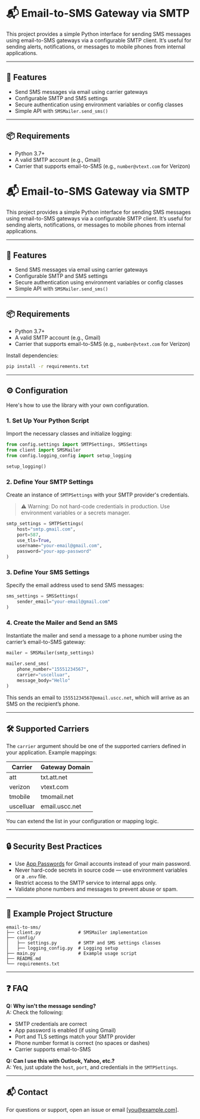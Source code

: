 # 📬 Email-to-SMS Gateway via SMTP

This project provides a simple Python interface for sending SMS messages using email-to-SMS gateways via a configurable SMTP client. It’s useful for sending alerts, notifications, or messages to mobile phones from internal applications.

---

## 🧰 Features

- Send SMS messages via email using carrier gateways
- Configurable SMTP and SMS settings
- Secure authentication using environment variables or config classes
- Simple API with `SMSMailer.send_sms()`

---

## 📦 Requirements

- Python 3.7+
- A valid SMTP account (e.g., Gmail)
- Carrier that supports email-to-SMS (e.g., `number@vtext.com` for Verizon)

# 📬 Email-to-SMS Gateway via SMTP

This project provides a simple Python interface for sending SMS messages using email-to-SMS gateways via a configurable SMTP client. It’s useful for sending alerts, notifications, or messages to mobile phones from internal applications.

---

## 🧰 Features

- Send SMS messages via email using carrier gateways  
- Configurable SMTP and SMS settings  
- Secure authentication using environment variables or config classes  
- Simple API with `SMSMailer.send_sms()`

---

## 📦 Requirements

- Python 3.7+
- A valid SMTP account (e.g., Gmail)
- Carrier that supports email-to-SMS (e.g., `number@vtext.com` for Verizon)

Install dependencies:

```bash
pip install -r requirements.txt
```

---

## ⚙️ Configuration

Here's how to use the library with your own configuration.

### 1. Set Up Your Python Script

Import the necessary classes and initialize logging:

```python
from config.settings import SMTPSettings, SMSSettings
from client import SMSMailer
from config.logging_config import setup_logging

setup_logging()
```

### 2. Define Your SMTP Settings

Create an instance of `SMTPSettings` with your SMTP provider's credentials.

> ⚠️ Warning: Do not hard-code credentials in production. Use environment variables or a secrets manager.

```python
smtp_settings = SMTPSettings(
    host="smtp.gmail.com",
    port=587,
    use_tls=True,
    username="your-email@gmail.com",
    password="your-app-password"
)
```

### 3. Define Your SMS Settings

Specify the email address used to send SMS messages:

```python
sms_settings = SMSSettings(
    sender_email="your-email@gmail.com"
)
```

### 4. Create the Mailer and Send an SMS

Instantiate the mailer and send a message to a phone number using the carrier’s email-to-SMS gateway:

```python
mailer = SMSMailer(smtp_settings)

mailer.send_sms(
    phone_number="15551234567",
    carrier="uscelluar",
    message_body="Hello"
)
```

This sends an email to `15551234567@email.uscc.net`, which will arrive as an SMS on the recipient’s phone.

---

## 🛠️ Supported Carriers

The `carrier` argument should be one of the supported carriers defined in your application. Example mappings:

| Carrier    | Gateway Domain     |
|------------|--------------------|
| att        | txt.att.net        |
| verizon    | vtext.com          |
| tmobile    | tmomail.net        |
| uscelluar  | email.uscc.net     |

You can extend the list in your configuration or mapping logic.

---

## 🔒 Security Best Practices

- Use [App Passwords](https://support.google.com/accounts/answer/185833?hl=en) for Gmail accounts instead of your main password.  
- Never hard-code secrets in source code — use environment variables or a `.env` file.  
- Restrict access to the SMTP service to internal apps only.  
- Validate phone numbers and messages to prevent abuse or spam.

---

## 🧪 Example Project Structure

```
email-to-sms/
├── client.py              # SMSMailer implementation
├── config/
│   ├── settings.py        # SMTP and SMS settings classes
│   ├── logging_config.py  # Logging setup
├── main.py                # Example usage script
├── README.md
└── requirements.txt
```

---

## ❓ FAQ

**Q: Why isn't the message sending?**  
A: Check the following:

- SMTP credentials are correct  
- App password is enabled (if using Gmail)  
- Port and TLS settings match your SMTP provider  
- Phone number format is correct (no spaces or dashes)  
- Carrier supports email-to-SMS  

**Q: Can I use this with Outlook, Yahoo, etc.?**  
A: Yes, just update the `host`, `port`, and credentials in the `SMTPSettings`.

---

## 📬 Contact

For questions or support, open an issue or email [you@example.com].
